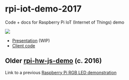 # rpi-iot-demo-2017

Code + docs for Raspberry Pi IoT (Internet of Things) demo

![][dashboard]

 - [Presentation](http://idcrook.github.io/rpi-iot-demo-2017/presentation.html) (WIP)
 - [Client code](https://github.com/idcrook/rpi-iot-demo-2017/tree/master/client)


## Older [rpi-hw-js-demo](https://github.com/idcrook/rpi-hw-js-demo) (c. 2016)

Link to a previous [Raspberry Pi RGB LED demonstration](https://github.com/idcrook/rpi-hw-js-demo)


[dashboard]: https://github.com/idcrook/rpi-iot-demo-2017/raw/master/info/RasPi_IoT_Dashboard_animation.gif
